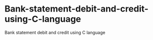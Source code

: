 # Bank-statement-debit-and-credit-using-C-language
Bank statement debit and credit using C language
